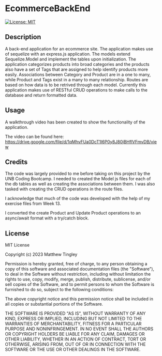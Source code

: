 # EcommerceBackEnd
[![License: MIT](https://img.shields.io/badge/License-MIT-yellow.svg)](#license)

## Description
A back-end application for an ecommerce site.  The application makes use of sequelize with an express.js application.  The models extend Sequelize.Model and implement the tables upon initialization.  The application categorizes products into broad categories and the products also have a set of Tags that are assigned to help identify products more easily.  Associations between Category and Product are in a one to many, while Product and Tags exist in a many to many relationship.  Routes are based on how data is to be retrived through each model.  Currently this application makes use of RESTful CRUD operations to make calls to the database and return formatted data.   


## Usage
A walkthrough video has been created to show the functionality of the application.  

The video can be found here:  https://drive.google.com/file/d/1qMhvFUa0DcT1I6P0y8J80jBHflVFmvDB/view

## Credits
The code was largely provided to me before taking on this project by the UNB Coding Bootcamp.  I needed to created the Model js files for each of the db tables as well as creating the associations between them.  I was also tasked with creating the CRUD operations in the route files.  

I acknowledge that much of the code was developed with the help of my exercise files from Week 13.  

I converted the create Product and Update Product operations to an async/await format with a try/catch block.  

## License

MIT License

Copyright (c) 2023 Matthew Tingley

Permission is hereby granted, free of charge, to any person obtaining a copy
of this software and associated documentation files (the "Software"), to deal
in the Software without restriction, including without limitation the rights
to use, copy, modify, merge, publish, distribute, sublicense, and/or sell
copies of the Software, and to permit persons to whom the Software is
furnished to do so, subject to the following conditions:

The above copyright notice and this permission notice shall be included in all
copies or substantial portions of the Software.

THE SOFTWARE IS PROVIDED "AS IS", WITHOUT WARRANTY OF ANY KIND, EXPRESS OR
IMPLIED, INCLUDING BUT NOT LIMITED TO THE WARRANTIES OF MERCHANTABILITY,
FITNESS FOR A PARTICULAR PURPOSE AND NONINFRINGEMENT. IN NO EVENT SHALL THE
AUTHORS OR COPYRIGHT HOLDERS BE LIABLE FOR ANY CLAIM, DAMAGES OR OTHER
LIABILITY, WHETHER IN AN ACTION OF CONTRACT, TORT OR OTHERWISE, ARISING FROM,
OUT OF OR IN CONNECTION WITH THE SOFTWARE OR THE USE OR OTHER DEALINGS IN THE
SOFTWARE.
